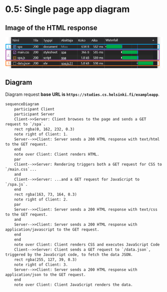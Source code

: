 # 0.5: Single page app diagram

## Image of the HTML response
![Single page application response](./assets/spa_response.png)

## Diagram
Diagram request **base URL is `https://studies.cs.helsinki.fi/exampleapp`**.
```mermaid
sequenceDiagram
    participant Client
    participant Server
    Client->>Server: Client browses to the page and sends a GET request to `/spa`.
    rect rgba(0, 162, 232, 0.3)
    note right of Client: 1.
    Server-->>Client: Server sends a 200 HTML response with text/html to the GET request.
    end
    note over Client: Client renders HTML.
    par
    Client-->>Server: Rendering triggers both a GET request for CSS to `/main.css`...
    and
    Client-->>Server: ...and a GET request for JavaScript to `/spa.js`.
    end
    rect rgba(163, 73, 164, 0.3)
    note right of Client: 2.
    par
    Server-->>Client: Server sends a 200 HTML response with text/css to the GET request.
    and
    Server-->>Client: Server sends a 200 HTML response with application/javascript to the GET request.
    end
    end
    note over Client: Client renders CSS and executes JavaScript Code
    Client-->>Server: Client sends a GET request to `/data.json`, triggered by the JavaScript code, to fetch the data JSON.
    rect rgba(255, 127, 39, 0.3)
    note right of Client: 3.
    Server-->>Client: Server sends a 200 HTML response with application/json to the GET request.
    end
    note over Client: Client JavaScript renders the data.
```